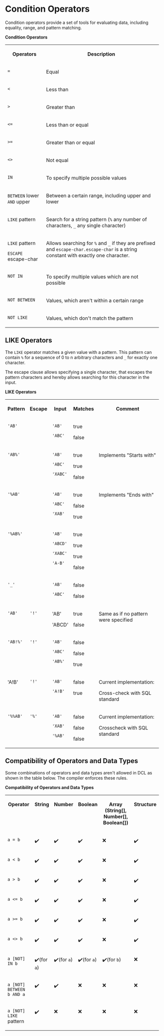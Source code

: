 <!-- loio867d3284cb41469bbcd6ed695ce24032 -->

<link rel="stylesheet" type="text/css" href="../css/sap-icons.css"/>

# Condition Operators

Condition operators provide a set of tools for evaluating data, including equality, range, and pattern matching.



**Condition Operators**


<table>
<tr>
<th valign="top">

Operators

</th>
<th valign="top">

Description

</th>
</tr>
<tr>
<td valign="top">

`=` 

</td>
<td valign="top">

Equal

</td>
</tr>
<tr>
<td valign="top">

`<` 

</td>
<td valign="top">

Less than

</td>
</tr>
<tr>
<td valign="top">

`>` 

</td>
<td valign="top">

Greater than

</td>
</tr>
<tr>
<td valign="top">

`<=` 

</td>
<td valign="top">

Less than or equal

</td>
</tr>
<tr>
<td valign="top">

`>=` 

</td>
<td valign="top">

Greater than or equal

</td>
</tr>
<tr>
<td valign="top">

`<>` 

</td>
<td valign="top">

Not equal

</td>
</tr>
<tr>
<td valign="top">

`IN` 

</td>
<td valign="top">

To specify multiple possible values

</td>
</tr>
<tr>
<td valign="top">

`BETWEEN` lower `AND` upper

</td>
<td valign="top">

Between a certain range, including upper and lower

</td>
</tr>
<tr>
<td valign="top">

`LIKE` pattern

</td>
<td valign="top">

Search for a string pattern \(`%` any number of characters, `_` any single character\)

</td>
</tr>
<tr>
<td valign="top">

`LIKE` pattern

`ESCAPE` escape-char

</td>
<td valign="top">

Allows searching for `%` and `_` if they are prefixed and `escape-char.escape-char` is a string constant with exactly one character.

</td>
</tr>
<tr>
<td valign="top">

`NOT IN` 

</td>
<td valign="top">

To specify multiple values which are not possible

</td>
</tr>
<tr>
<td valign="top">

`NOT BETWEEN` 

</td>
<td valign="top">

Values, which aren't within a certain range

</td>
</tr>
<tr>
<td valign="top">

`NOT LIKE` 

</td>
<td valign="top">

Values, which don't match the pattern

</td>
</tr>
</table>



<a name="loio867d3284cb41469bbcd6ed695ce24032__section_e22_ghn_xfc"/>

## LIKE Operators

The `LIKE` operator matches a given value with a pattern. This pattern can contain `%` for a sequence of 0 to n arbitrary characters and `_` for exactly one character.

The escape clause allows specifying a single character, that escapes the pattern characters and hereby allows searching for this character in the input.

**LIKE Operators**


<table>
<tr>
<th valign="top">

Pattern

</th>
<th valign="top">

Escape

</th>
<th valign="top">

Input

</th>
<th valign="top">

Matches

</th>
<th valign="top">

Comment

</th>
</tr>
<tr>
<td valign="top">

`'AB'` 

</td>
<td valign="top">



</td>
<td valign="top">

`'AB'`

`'ABC'`

</td>
<td valign="top">

true

false

</td>
<td valign="top">



</td>
</tr>
<tr>
<td valign="top">

`'AB%'` 

</td>
<td valign="top">



</td>
<td valign="top">

`'AB'`

`'ABC'`

`'XABC'`

</td>
<td valign="top">

true

true

false

</td>
<td valign="top">

Implements "Starts with"

</td>
</tr>
<tr>
<td valign="top">

`'%AB'` 

</td>
<td valign="top">



</td>
<td valign="top">

`'AB'`

`'ABC'`

`'XAB'`

</td>
<td valign="top">

true

false

true

</td>
<td valign="top">

Implements "Ends with"

</td>
</tr>
<tr>
<td valign="top">

`'%AB%'` 

</td>
<td valign="top">



</td>
<td valign="top">

`'AB'`

`'ABCD'`

`'XABC'`

`'A-B'`

</td>
<td valign="top">

true

true

true

false

</td>
<td valign="top">



</td>
</tr>
<tr>
<td valign="top">

`'_'` 

</td>
<td valign="top">



</td>
<td valign="top">

`'AB'`

`'ABC'`

</td>
<td valign="top">

false

false

</td>
<td valign="top">



</td>
</tr>
<tr>
<td valign="top">

`'AB'` 

</td>
<td valign="top">

`'!'` 

</td>
<td valign="top">

'AB'

'ABCD'

</td>
<td valign="top">

true

false

</td>
<td valign="top">

Same as if no pattern were specified

</td>
</tr>
<tr>
<td valign="top">

`'AB!%'` 

</td>
<td valign="top">

`'!'` 

</td>
<td valign="top">

`'AB'`

`'ABC'`

`'AB%'`

</td>
<td valign="top">

false

false

true

</td>
<td valign="top">



</td>
</tr>
<tr>
<td valign="top">

'A!B'

</td>
<td valign="top">

`'!'` 

</td>
<td valign="top">

`'AB'`

`'A!B'`

</td>
<td valign="top">

false

true

</td>
<td valign="top">

Current implementation:

Cross-check with SQL standard

</td>
</tr>
<tr>
<td valign="top">

`'%%AB'` 

</td>
<td valign="top">

`'%'` 

</td>
<td valign="top">

`'AB'`

`'XAB'`

`'%AB'`

</td>
<td valign="top">

false

false

false

</td>
<td valign="top">

Current implementation:

Crosscheck with SQL standard

</td>
</tr>
</table>



<a name="loio867d3284cb41469bbcd6ed695ce24032__section_glj_lhn_xfc"/>

## Compatibility of Operators and Data Types

Some combinations of operators and data types aren't allowed in DCL as shown in the table below. The compiler enforces these rules.

**Compatibility of Operators and Data Types**


<table>
<tr>
<th valign="top">

Operator

</th>
<th valign="top">

String

</th>
<th valign="top">

Number

</th>
<th valign="top">

Boolean

</th>
<th valign="top">

Array \(String\[\], Number\[\], Boolean\[\]\)

</th>
<th valign="top">

Structure

</th>
</tr>
<tr>
<td valign="top">

`a = b` 

</td>
<td valign="top">

:heavy_check_mark: 

</td>
<td valign="top">

:heavy_check_mark: 

</td>
<td valign="top">

:heavy_check_mark: 

</td>
<td valign="top">

:x: 

</td>
<td valign="top">

:heavy_check_mark: 

</td>
</tr>
<tr>
<td valign="top">

`a < b` 

</td>
<td valign="top">

:heavy_check_mark: 

</td>
<td valign="top">

:heavy_check_mark: 

</td>
<td valign="top">

:heavy_check_mark: 

</td>
<td valign="top">

:x: 

</td>
<td valign="top">

:heavy_check_mark: 

</td>
</tr>
<tr>
<td valign="top">

`a > b` 

</td>
<td valign="top">

:heavy_check_mark: 

</td>
<td valign="top">

:heavy_check_mark: 

</td>
<td valign="top">

:heavy_check_mark: 

</td>
<td valign="top">

:x: 

</td>
<td valign="top">

:heavy_check_mark: 

</td>
</tr>
<tr>
<td valign="top">

`a <= b` 

</td>
<td valign="top">

:heavy_check_mark: 

</td>
<td valign="top">

:heavy_check_mark: 

</td>
<td valign="top">

:heavy_check_mark: 

</td>
<td valign="top">

:x: 

</td>
<td valign="top">

:heavy_check_mark: 

</td>
</tr>
<tr>
<td valign="top">

`a >= b` 

</td>
<td valign="top">

:heavy_check_mark: 

</td>
<td valign="top">

:heavy_check_mark: 

</td>
<td valign="top">

:heavy_check_mark: 

</td>
<td valign="top">

:x: 

</td>
<td valign="top">

:heavy_check_mark: 

</td>
</tr>
<tr>
<td valign="top">

`a <> b` 

</td>
<td valign="top">

:heavy_check_mark: 

</td>
<td valign="top">

:heavy_check_mark: 

</td>
<td valign="top">

:heavy_check_mark: 

</td>
<td valign="top">

:x: 

</td>
<td valign="top">

:heavy_check_mark: 

</td>
</tr>
<tr>
<td valign="top">

`a [NOT] IN b` 

</td>
<td valign="top">

:heavy_check_mark:\(for `a`\)

</td>
<td valign="top">

:heavy_check_mark:\(for `a`\)

</td>
<td valign="top">

:heavy_check_mark:\(for `a`\)

</td>
<td valign="top">

:heavy_check_mark:\(for `b`\)

</td>
<td valign="top">

:x: 

</td>
</tr>
<tr>
<td valign="top">

`a [NOT] BETWEEN b AND a` 

</td>
<td valign="top">

:heavy_check_mark: 

</td>
<td valign="top">

:heavy_check_mark: 

</td>
<td valign="top">

:x: 

</td>
<td valign="top">

:x: 

</td>
<td valign="top">

:x: 

</td>
</tr>
<tr>
<td valign="top">

`a [NOT] LIKE` pattern

</td>
<td valign="top">

:heavy_check_mark: 

</td>
<td valign="top">

:x: 

</td>
<td valign="top">

:x: 

</td>
<td valign="top">

:x: 

</td>
<td valign="top">

:x: 

</td>
</tr>
</table>

